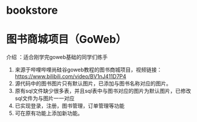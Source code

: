 # bookstore
# 图书商城项目（GoWeb）
介绍 ：适合刚学完goweb基础的同学们练手
1. 来源于哔哩哔哩尚硅谷goweb教程的图书商城项目，视频链接：https://www.bilibili.com/video/BV1nJ411D7P4
2. 源代码中的图书图片只有默认图片，已添加与图书名称对应的图片。
3. 原有sql文件缺少很多表，并且sql表中与图书对应的图片为默认图片，已修改sql文件为与图片一一对应
4. 已实现登录，注册，图书管理，订单管理等功能
5. 可在原有功能上添加新功能。
